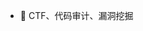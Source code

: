 - 👋 CTF、代码审计、漏洞挖掘

<!---
ITroyeSivan/ITroyeSivan is a ✨ special ✨ repository because its `README.md` (this file) appears on your GitHub profile.
You can click the Preview link to take a look at your changes.
--->
